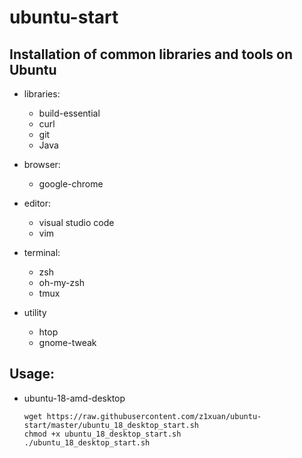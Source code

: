 # ubuntu-start
## Installation of common libraries and tools on Ubuntu
* libraries:
    - build-essential
    - curl
    - git
    - Java

* browser:
    - google-chrome
    
* editor:
    - visual studio code
    - vim
    
* terminal:
    - zsh
    - oh-my-zsh
    - tmux
* utility
    - htop
    - gnome-tweak


## Usage:
* ubuntu-18-amd-desktop  
  ```
  wget https://raw.githubusercontent.com/z1xuan/ubuntu-start/master/ubuntu_18_desktop_start.sh
  chmod +x ubuntu_18_desktop_start.sh
  ./ubuntu_18_desktop_start.sh
  ```
